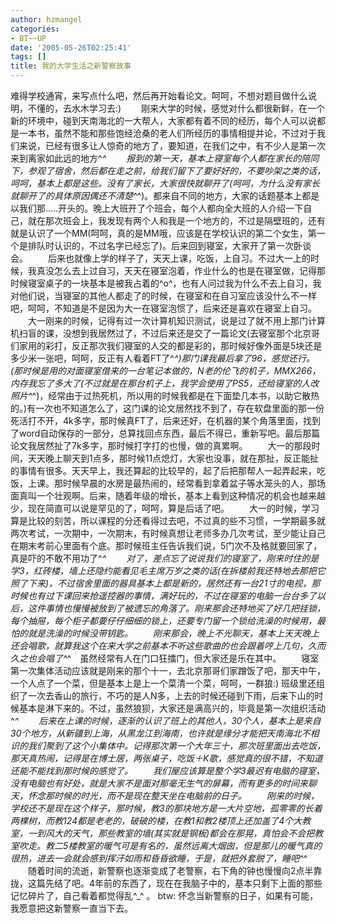 ```yaml
---
author: hzmangel
categories:
- BT~~UP
date: '2005-05-26T02:25:41'
tags: []
title: 我的大学生活之新警察故事
---
```

难得学校通宵，来写点什么吧，然后再开始看论文。呵呵，不想对题目做什么说明，不懂的，去水木学习去:)
　　刚来大学的时候，感觉对什么都很新鲜，在一个新的环境中，碰到天南海北的一大帮人，大家都有着不同的经历，每个人可以说都是一本书，虽然不能和那些饱经沧桑的老人们所经历的事情相提并论，不过对于我们来说，已经有很多让人惊奇的地方了，要知道，在我们之中，有不少人是第一次来到离家如此远的地方^_^
　　报到的第一天，基本上寝室每个人都在家长的陪同下，参观了宿舍，然后都在走之前，给我们留下了要好好的，不要吵架之类的话，呵呵，基本上都是这些。没有了家长，大家很快就聊开了(呵呵，为什么没有家长就聊开了的具体原因偶还不清楚^_^)。都来自不同的地方，大家的话题基本上都是以我们那.....开头的。晚上大班开了个班会，每个人都向全大班的人介绍一下自己，就在那次班会上，我发现有两个人和我是一个地方的，不过是隔壁班的，还有就是认识了一个MM(呵呵，真的是MM哦，应该是在学校认识的第二个女生，第一个是排队时认识的，不过名字已经忘了)。后来回到寝室，大家开了第一次卧谈会。
　　后来也就像上学的样子了，天天上课，吃饭，上自习。不过大一上的时候，我真没怎么去上过自习，天天在寝室泡着，作业什么的也是在寝室做，记得那时候寝室桌子的一块基本是被我占着的^o^，也有人问过我为什么不去上自习，我对他们说，当寝室的其他人都走了的时候，在寝室和在自习室应该没什么不一样吧，呵呵，不知道是不是因为大一在寝室泡惯了，后来还是喜欢在寝室上自习。
　　大一刚来的时候，记得有过一次计算机知识测试，说是过了就不用上那门计算机扫盲的课，没想到我居然过了，不过后来还是交了一篇论文(去寝室那个北京哥们家用的彩打，反正那次我们寝室的人交的都是彩的，那时候好像外面是5块还是多少米一张吧，呵呵，反正有人看着FT了^_^)那门课我最后拿了96，感觉还行。(那时候是用的对面寝室借来的一台笔记本做的，N老的伦飞的机子，MMX266，内存我忘了多大了(不过就是在那台机子上，我学会使用了PS5，还给寝室的人改照片^_^)，经常由于过热死机，所以用的时候我都是在下面垫几本书，以助它散热的。)有一次也不知道怎么了，这门课的论文居然找不到了，存在软盘里面的那一份死活打不开，4k多字，那时候真FT了，后来还好，在机器的某个角落里面，找到了word自动保存的一部分，总算找回点东西，最后不得已，重新写吧。最后那篇论文我居然扯了7k多字，那时候打字打的也慢，做的真累啊。
　　大一的那段时间，天天晚上聊天到1点多，那时候11点熄灯，大家也没事，就在那扯，反正能扯的事情有很多。天天早上，我还算起的比较早的，起了后把那帮人一起弄起来，吃饭，上课。那时候早晨的水房是最热闹的，经常看到拿着盆子等水笼头的人，那场面真叫一个壮观啊。后来，随着年级的增长，基本上看到这种情况的机会也越来越少，现在简直可以说是罕见的了，呵呵，算是后话了吧。
　　大一的时候，学习算是比较的刻苦，所以课程的分还看得过去吧，不过真的些不习惯，一学期最多就两次考试，一次期中，一次期末，有时候真想让老师多办几次考试，至少能让自己在期末考前心里面有个底。那时候班主任告诉我们说，5门次不及格就要回家了，真是吓的不敢不用功了^_^
　　对了，差点忘了说说我们的寝室了，刚来时住的是学3，红砖楼，墙上还隐约能看见毛主席万岁之类的话(在拆楼前我还特地去那把它照了下来)，不过宿舍里面的器具基本上都是新的，居然还有一台21寸的电视，那时候也有过下课回来抢遥控器的事情，满好玩的，不过在寝室的电脑一台台多了以后，这件事情也慢慢被放到了被遗忘的角落了。刚来那会还特地买了好几把挂锁，每个抽屉，每个柜子都要仔仔细细的锁上，还要专门留一个锁给洗澡的时候用，最怕的就是洗澡的时候没带钥匙。
　　刚来那会，晚上不光聊天，基本上天天晚上还会唱歌，就算我这个在来大学之前基本不听这些歌曲的也会跟着哼上几句，久而久之也会唱了^_^　虽然经常有人在门口狂擂门，但大家还是乐在其中。
　　寝室第一次集体活动应该就是刚来的那个十一，去北京那哥们家蹭饭了吧，那天中午，一个人点了一个菜，但是基本上是上一个菜清一个菜，呵呵，一群狼:) 班级里还组织了一次去香山的旅行，不巧的是人N多，上去的时候还碰到下雨，后来下山的时候基本是淋下来的。不过，虽然狼狈，大家还是满高兴的，毕竟是第一次组织活动^_^
　　后来在上课的时候，逐渐的认识了班上的其他人，30个人，基本上是来自30个地方，从新疆到上海，从黑龙江到海南，也许就是缘分才能把天南海北不相识的我们聚到了这个小集体中。记得那次第一个大年三十，那次班里面出去吃饭，那天真热闹，记得是在博士居，两张桌子，吃饭＋K歌，感觉真的很不错，不知道还能不能找到那时候的感觉了。
　　我们屋应该算是整个学3最迟有电脑的寝室，没有电脑也有好处，就是大家不是面对那毫无生气的屏幕，而有更多的时间来聊天，怀念那时候的时光，而不是现在整天坐在电脑前的日子。
　　刚来的时候，学校还不是现在这个样子，那时候，教3的那块地方是一大片空地，孤零零的长着两棵树，而教124都是老老的，破破的楼，在教1和教2楼顶上还加盖了4个大教室，一到风大的天气，那些教室的墙(其实就是钢板)都会在那晃，真怕会不会把教室吹走。教二5楼教室的暖气可是有名的，虽然远离大烟囱，但是那儿的暖气真的很热，进去一会就会感到挥汗如雨和昏昏欲睡，于是，就把外套脱了，睡吧^_^
　　随着时间的流逝，新警察也逐渐变成了老警察，右下角的钟也慢慢向2点半靠拢，这篇先结了吧。4年前的东西了，现在在我脑子中的，基本只剩下上面的那些记忆碎片了，自己看着都觉得乱^_^ 。
btw: 怀念当新警察的日子，如果有可能，我愿意把这新警察一直当下去。